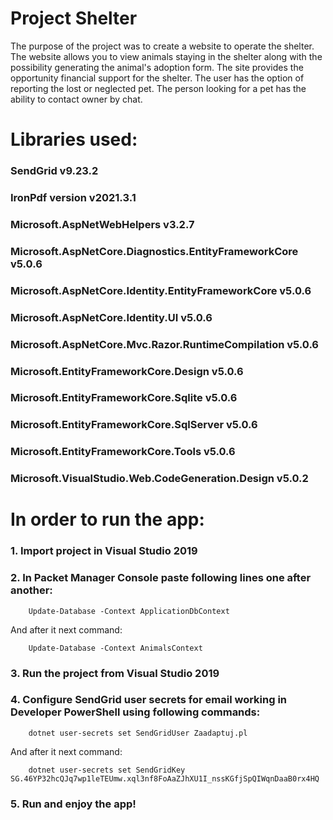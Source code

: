 # Project Shelter
The purpose of the project was to create a website to operate the shelter.
The website allows you to view animals staying in the shelter along with the possibility
generating the animal's adoption form. The site provides the opportunity
financial support for the shelter. The user has the option of reporting the lost or
neglected pet. The person looking for a pet has the ability to contact
owner by chat.
<h1>Libraries used:</h1>
<h3>SendGrid v9.23.2</h3>
<h3>IronPdf version v2021.3.1</h3>
<h3>Microsoft.AspNetWebHelpers v3.2.7</h3>
<h3>Microsoft.AspNetCore.Diagnostics.EntityFrameworkCore v5.0.6</h3>
<h3>Microsoft.AspNetCore.Identity.EntityFrameworkCore v5.0.6</h3>
<h3>Microsoft.AspNetCore.Identity.UI v5.0.6</h3>
<h3>Microsoft.AspNetCore.Mvc.Razor.RuntimeCompilation v5.0.6</h3>
<h3>Microsoft.EntityFrameworkCore.Design v5.0.6</h3>
<h3>Microsoft.EntityFrameworkCore.Sqlite v5.0.6</h3>
<h3>Microsoft.EntityFrameworkCore.SqlServer v5.0.6</h3>
<h3>Microsoft.EntityFrameworkCore.Tools v5.0.6</h3>
<h3>Microsoft.VisualStudio.Web.CodeGeneration.Design v5.0.2</h3>
<h1>In order to run the app:</h1>
<h3>1. Import project in Visual Studio 2019</h3>
<h3>2. In Packet Manager Console paste following lines one after another:</h3>  

        Update-Database -Context ApplicationDbContext
And after it next command:

        Update-Database -Context AnimalsContext
<h3>3. Run the project from Visual Studio 2019 </h3>
<h3>4. Configure SendGrid user secrets for email working in Developer PowerShell using following commands:</h3>  

        dotnet user-secrets set SendGridUser Zaadaptuj.pl
And after it next command:

        dotnet user-secrets set SendGridKey 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
<h3>5. Run and enjoy the app!</h3>  

        
